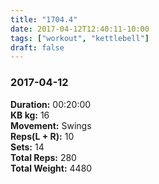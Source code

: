 ```yaml
---
title: "1704.4"
date: 2017-04-12T12:40:11-10:00
tags: ["workout", "kettlebell"]
draft: false
---
```


### 2017-04-12

**Duration:** 00:20:00  
**KB kg:** 16  
**Movement:** Swings  
**Reps(L + R):** 10  
**Sets:** 14  
**Total Reps:** 280  
**Total Weight:** 4480